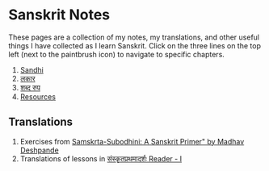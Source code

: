 # Sanskrit Notes

These pages are a collection of my notes, my translations, and other useful things I have collected  as I learn Sanskrit. Click on the three lines on the top left (next to the paintbrush icon) to navigate to specific chapters.

1. [Sandhi](notes/sandhi.html)
1. [लकार](notes/lakaras.html)
1. [शब्द रुप](notes/shabd_roop.html)
1. [Resources](./resources.html)

## Translations
1. Exercises from [Samskrta-Subodhini: A Sanskrit Primer" by Madhav Deshpande](https://hrishim.github.io/UnofficialKey_SanskritPrimer_MadhavDeshpande/deshpande/intro.html)
1. Translations of lessons in [संस्कृतप्रथमादर्शः Reader - I](https://hrishim.github.io/sanskrit_reader1/reader1/r1_intro.html)




